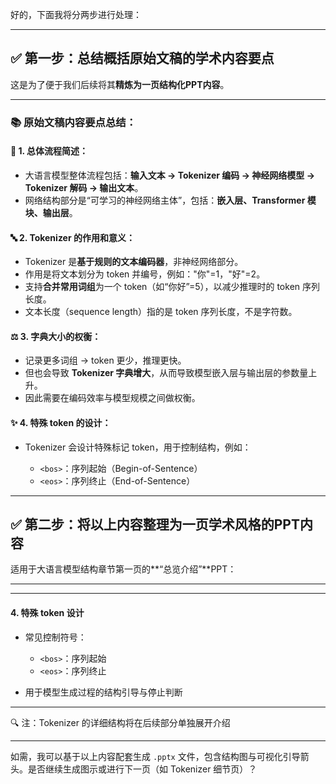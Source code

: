 好的，下面我将分两步进行处理：

---

## ✅ **第一步：总结概括原始文稿的学术内容要点**

这是为了便于我们后续将其**精炼为一页结构化PPT内容**。

---

### 📚 原始文稿内容要点总结：

#### 🧩 1. 总体流程简述：

* 大语言模型整体流程包括：**输入文本 → Tokenizer 编码 → 神经网络模型 → Tokenizer 解码 → 输出文本**。
* 网络结构部分是“可学习的神经网络主体”，包括：**嵌入层、Transformer 模块、输出层**。

#### 🔤 2. Tokenizer 的作用和意义：

* Tokenizer 是**基于规则的文本编码器**，非神经网络部分。
* 作用是将文本划分为 token 并编号，例如："你"=1，"好"=2。
* 支持**合并常用词组**为一个 token（如“你好”=5），以减少推理时的 token 序列长度。
* 文本长度（sequence length）指的是 token 序列长度，不是字符数。

#### ⚖️ 3. 字典大小的权衡：

* 记录更多词组 → token 更少，推理更快。
* 但也会导致 **Tokenizer 字典增大**，从而导致模型嵌入层与输出层的参数量上升。
* 因此需要在编码效率与模型规模之间做权衡。

#### ✨ 4. 特殊 token 的设计：

* Tokenizer 会设计特殊标记 token，用于控制结构，例如：

  * `<bos>`：序列起始（Begin-of-Sentence）
  * `<eos>`：序列终止（End-of-Sentence）

---

## ✅ 第二步：将以上内容整理为一页**学术风格的PPT内容**

适用于大语言模型结构章节第一页的\*\*“总览介绍”\*\*PPT：

---


---

#### 4. **特殊 token 设计**

* 常见控制符号：

  * `<bos>`：序列起始
  * `<eos>`：序列终止
* 用于模型生成过程的结构引导与停止判断

---

🔍 注：Tokenizer 的详细结构将在后续部分单独展开介绍

---

如需，我可以基于以上内容配套生成 `.pptx` 文件，包含结构图与可视化引导箭头。是否继续生成图示或进行下一页（如 Tokenizer 细节页）？
